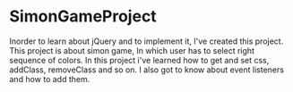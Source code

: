 # SimonGameProject

Inorder to learn about jQuery and to implement it, I've created this project.
This project is about simon game, In which user has to select right sequence of colors.
In this project i've learned how to get and set css, addClass, removeClass and so on.
I also got to know about event listeners and how to add them.

